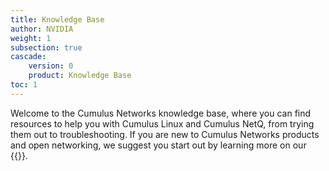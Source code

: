 ```yaml
---
title: Knowledge Base
author: NVIDIA
weight: 1
subsection: true
cascade:
    version: 0
    product: Knowledge Base
toc: 1
---
```


Welcome to the Cumulus Networks knowledge base, where you can find resources to help you with Cumulus Linux and Cumulus NetQ, from trying them out to troubleshooting. If you are new to Cumulus Networks products and open networking, we suggest you start out by learning more on our {{<exlink url="https://www.nvidia.com/en-us/networking/ethernet-switching/" text="website">}}.
